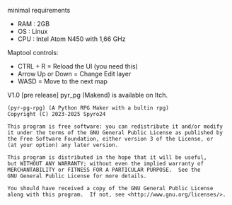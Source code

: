 minimal requirements
*  RAM : 2GB
*  OS  : Linux
*  CPU : Intel Atom N450 with 1,66 GHz

Maptool controls:
* CTRL + R = Reload the UI (you need this)
* Arrow Up or Down = Change Edit layer
* WASD = Move to the next map

V1.0 [pre release]
pyr_pg (Makend) is available on Itch.


    (pyr-pg-rpg) (A Python RPG Maker with a bultin rpg)
    Copyright (C) 2023-2025 Spyro24

    This program is free software: you can redistribute it and/or modify
    it under the terms of the GNU General Public License as published by
    the Free Software Foundation, either version 3 of the License, or
    (at your option) any later version.

    This program is distributed in the hope that it will be useful,
    but WITHOUT ANY WARRANTY; without even the implied warranty of
    MERCHANTABILITY or FITNESS FOR A PARTICULAR PURPOSE.  See the
    GNU General Public License for more details.

    You should have received a copy of the GNU General Public License
    along with this program.  If not, see <http://www.gnu.org/licenses/>.

